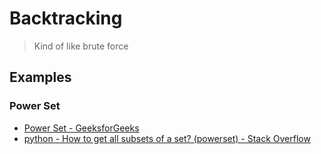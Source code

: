 # Backtracking

> Kind of like brute force

## Examples

### Power Set

* [Power Set - GeeksforGeeks](https://www.geeksforgeeks.org/power-set/)
* [python - How to get all subsets of a set? (powerset) - Stack Overflow](https://stackoverflow.com/questions/1482308/how-to-get-all-subsets-of-a-set-powerset)
